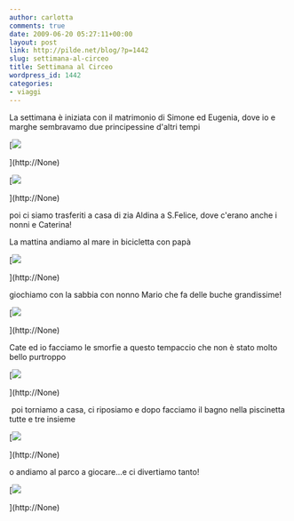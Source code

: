 ```yaml
---
author: carlotta
comments: true
date: 2009-06-20 05:27:11+00:00
layout: post
link: http://pilde.net/blog/?p=1442
slug: settimana-al-circeo
title: Settimana al Circeo
wordpress_id: 1442
categories:
- viaggi
---
```


La settimana è iniziata con il matrimonio di Simone ed Eugenia, dove io e marghe sembravamo due principessine d'altri tempi

[![](http://pilde.net/blog/wp-content/uploads/2009/06/prato_mati.jpg)


](http://None)


[](http://None)




[![](http://pilde.net/blog/wp-content/uploads/2009/06/marghe_prato_.jpg)


](http://None)




poi ci siamo trasferiti a casa di zia Aldina a S.Felice, dove c'erano anche i nonni e Caterina!

La mattina andiamo al mare in bicicletta con papà

[![](http://pilde.net/blog/wp-content/uploads/2009/06/mareinbici.jpg)


](http://None)




giochiamo con la sabbia con nonno Mario che fa delle buche grandissime!

[![](http://pilde.net/blog/wp-content/uploads/2009/06/buche_nonno.jpg)


](http://None)


Cate ed io facciamo le smorfie a questo tempaccio che non è stato molto bello purtroppo

[![](http://pilde.net/blog/wp-content/uploads/2009/06/mare_smorfie.jpg)


](http://None)


 poi torniamo a casa, ci riposiamo e dopo facciamo il bagno nella piscinetta tutte e tre insieme

[![](http://pilde.net/blog/wp-content/uploads/2009/06/piscintta.jpg)


](http://None)




o andiamo al parco a giocare...e ci divertiamo tanto!

[![](http://pilde.net/blog/wp-content/uploads/2009/06/scivolo.jpg)


](http://None)



